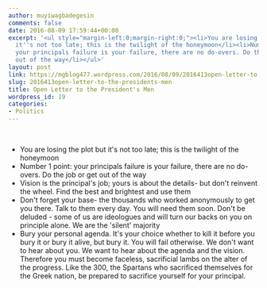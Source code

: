 ```yaml
---
author: muyiwagbadegesin
comments: false
date: 2016-08-09 17:59:44+00:00
excerpt: '<ul style="margin-left:0;margin-right:0;"><li>You are losing the plot but
  it''s not too late; this is the twilight of the honeymoon</li><li>Number 1 point:
  your principals failure is your failure, there are no do-overs. Do the job or get
  out of the way</li></ul>'
layout: post
link: https://mgblog477.wordpress.com/2016/08/09/2016413open-letter-to-the-presidents-men/
slug: 2016413open-letter-to-the-presidents-men
title: Open Letter to the President's Men
wordpress_id: 19
categories:
- Politics
---
```


 

  * You are losing the plot but it's not too late; this is the twilight of the honeymoon 
  * Number 1 point: your principals failure is your failure, there are no do-overs. Do the job or get out of the way
  * Vision is the principal's job; yours is about the details- but don't reinvent the wheel. Find the best and brightest and use them
  * Don't forget your base- the thousands who worked anonymously to get you there. Talk to them every day. You will need them soon. Don't be deluded - some of us are ideologues and will turn our backs on you on principle alone. We are the 'silent' majority
  * Bury your personal agenda. It's your choice whether to kill it before you bury it or bury it alive, but bury it. You will fail otherwise. We don't want to hear about you. We want to hear about the agenda and the vision. Therefore you must become faceless, sacrificial lambs on the alter of the progress. Like the 300, the Spartans who sacrificed themselves for the Greek nation, be prepared to sacrifice yourself for your principal.
